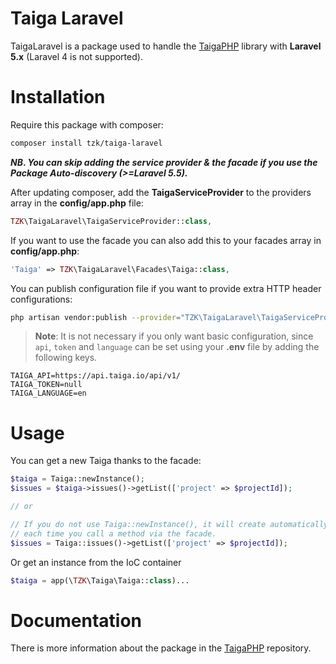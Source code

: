 # Taiga Laravel

TaigaLaravel is a package used to handle the [TaigaPHP](https://github.com/TZK-/TaigaPHP) library with **Laravel 5.x** (Laravel 4 is not supported).

# Installation

Require this package with composer:
```sh
composer install tzk/taiga-laravel
```

***NB*. *You can skip adding the service provider & the facade if you use the Package Auto-discovery (>=Laravel 5.5).***


After updating composer, add the **TaigaServiceProvider** to the providers array in the **config/app.php** file:

```php
TZK\TaigaLaravel\TaigaServiceProvider::class,
```

If you want to use the facade you can also add this to your facades array in **config/app.php**:

```php
'Taiga' => TZK\TaigaLaravel\Facades\Taiga::class,
```

You can publish configuration file if you want to provide extra HTTP header configurations:

```sh
php artisan vendor:publish --provider="TZK\TaigaLaravel\TaigaServiceProvider"
```
> **Note**: It is not necessary if you only want basic configuration, since `api`, `token` and `language` can be set using your **.env** file by adding the following keys.

```
TAIGA_API=https://api.taiga.io/api/v1/
TAIGA_TOKEN=null
TAIGA_LANGUAGE=en
```

# Usage

You can get a new Taiga thanks to the facade:

```php
$taiga = Taiga::newInstance();
$issues = $taiga->issues()->getList(['project' => $projectId]);

// or

// If you do not use Taiga::newInstance(), it will create automatically a new one
// each time you call a method via the facade.
$issues = Taiga::issues()->getList(['project' => $projectId]);
```

Or get an instance from the IoC container

```php
$taiga = app(\TZK\Taiga\Taiga::class)...
```

# Documentation

There is more information about the package in the [TaigaPHP](https://github.com/TZK-/TaigaPHP) repository.

